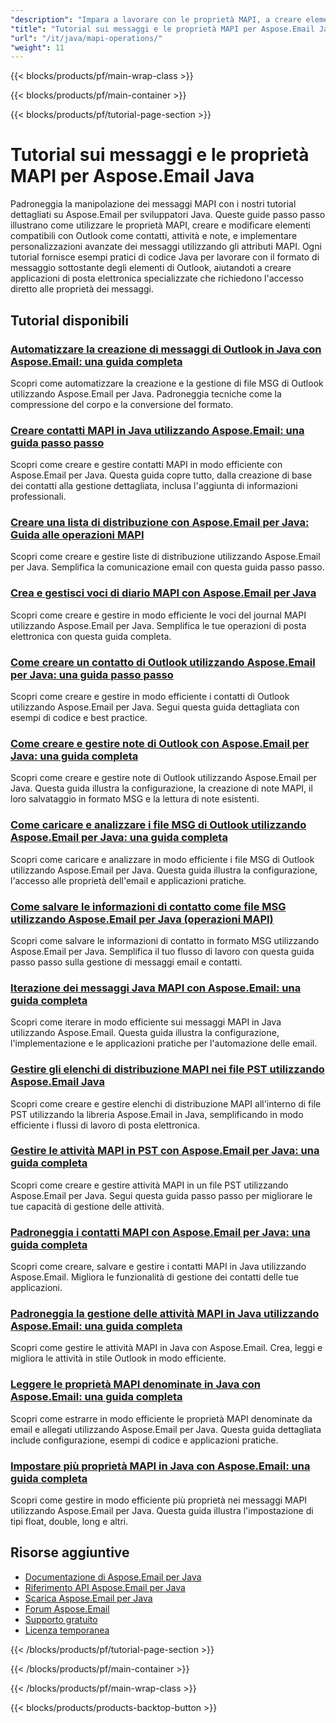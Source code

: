 ```yaml
---
"description": "Impara a lavorare con le proprietà MAPI, a creare elementi compatibili con Outlook e a manipolare gli attributi dei messaggi di basso livello con Aspose.Email per Java."
"title": "Tutorial sui messaggi e le proprietà MAPI per Aspose.Email Java"
"url": "/it/java/mapi-operations/"
"weight": 11
---
```


{{< blocks/products/pf/main-wrap-class >}}

{{< blocks/products/pf/main-container >}}

{{< blocks/products/pf/tutorial-page-section >}}
# Tutorial sui messaggi e le proprietà MAPI per Aspose.Email Java

Padroneggia la manipolazione dei messaggi MAPI con i nostri tutorial dettagliati su Aspose.Email per sviluppatori Java. Queste guide passo passo illustrano come utilizzare le proprietà MAPI, creare e modificare elementi compatibili con Outlook come contatti, attività e note, e implementare personalizzazioni avanzate dei messaggi utilizzando gli attributi MAPI. Ogni tutorial fornisce esempi pratici di codice Java per lavorare con il formato di messaggio sottostante degli elementi di Outlook, aiutandoti a creare applicazioni di posta elettronica specializzate che richiedono l'accesso diretto alle proprietà dei messaggi.

## Tutorial disponibili

### [Automatizzare la creazione di messaggi di Outlook in Java con Aspose.Email: una guida completa](./automate-outlook-msg-creation-aspose-email-java/)
Scopri come automatizzare la creazione e la gestione di file MSG di Outlook utilizzando Aspose.Email per Java. Padroneggia tecniche come la compressione del corpo e la conversione del formato.

### [Creare contatti MAPI in Java utilizzando Aspose.Email: una guida passo passo](./create-mapi-contacts-aspose-email-java/)
Scopri come creare e gestire contatti MAPI in modo efficiente con Aspose.Email per Java. Questa guida copre tutto, dalla creazione di base dei contatti alla gestione dettagliata, inclusa l'aggiunta di informazioni professionali.

### [Creare una lista di distribuzione con Aspose.Email per Java: Guida alle operazioni MAPI](./aspose-email-java-distribution-list-creation/)
Scopri come creare e gestire liste di distribuzione utilizzando Aspose.Email per Java. Semplifica la comunicazione email con questa guida passo passo.

### [Crea e gestisci voci di diario MAPI con Aspose.Email per Java](./create-manage-mapijournal-entries-aspose-email-java/)
Scopri come creare e gestire in modo efficiente le voci del journal MAPI utilizzando Aspose.Email per Java. Semplifica le tue operazioni di posta elettronica con questa guida completa.

### [Come creare un contatto di Outlook utilizzando Aspose.Email per Java: una guida passo passo](./create-outlook-contact-aspose-email-java/)
Scopri come creare e gestire in modo efficiente i contatti di Outlook utilizzando Aspose.Email per Java. Segui questa guida dettagliata con esempi di codice e best practice.

### [Come creare e gestire note di Outlook con Aspose.Email per Java: una guida completa](./create-manage-outlook-notes-aspose-email-java/)
Scopri come creare e gestire note di Outlook utilizzando Aspose.Email per Java. Questa guida illustra la configurazione, la creazione di note MAPI, il loro salvataggio in formato MSG e la lettura di note esistenti.

### [Come caricare e analizzare i file MSG di Outlook utilizzando Aspose.Email per Java: una guida completa](./outlook-msg-aspose-email-java-guide/)
Scopri come caricare e analizzare in modo efficiente i file MSG di Outlook utilizzando Aspose.Email per Java. Questa guida illustra la configurazione, l'accesso alle proprietà dell'email e applicazioni pratiche.

### [Come salvare le informazioni di contatto come file MSG utilizzando Aspose.Email per Java (operazioni MAPI)](./save-contacts-msg-aspose-email-java/)
Scopri come salvare le informazioni di contatto in formato MSG utilizzando Aspose.Email per Java. Semplifica il tuo flusso di lavoro con questa guida passo passo sulla gestione di messaggi email e contatti.

### [Iterazione dei messaggi Java MAPI con Aspose.Email: una guida completa](./java-mapi-message-iteration-aspose-email-guide/)
Scopri come iterare in modo efficiente sui messaggi MAPI in Java utilizzando Aspose.Email. Questa guida illustra la configurazione, l'implementazione e le applicazioni pratiche per l'automazione delle email.

### [Gestire gli elenchi di distribuzione MAPI nei file PST utilizzando Aspose.Email Java](./aspose-email-java-mapi-distribution-lists-pst/)
Scopri come creare e gestire elenchi di distribuzione MAPI all'interno di file PST utilizzando la libreria Aspose.Email in Java, semplificando in modo efficiente i flussi di lavoro di posta elettronica.

### [Gestire le attività MAPI in PST con Aspose.Email per Java: una guida completa](./manage-mapi-tasks-pst-aspose-email-java/)
Scopri come creare e gestire attività MAPI in un file PST utilizzando Aspose.Email per Java. Segui questa guida passo passo per migliorare le tue capacità di gestione delle attività.

### [Padroneggia i contatti MAPI con Aspose.Email per Java: una guida completa](./create-manage-mapi-contacts-aspose-email-java/)
Scopri come creare, salvare e gestire i contatti MAPI in Java utilizzando Aspose.Email. Migliora le funzionalità di gestione dei contatti delle tue applicazioni.

### [Padroneggia la gestione delle attività MAPI in Java utilizzando Aspose.Email: una guida completa](./master-mapi-task-management-java-aspose-email/)
Scopri come gestire le attività MAPI in Java con Aspose.Email. Crea, leggi e migliora le attività in stile Outlook in modo efficiente.

### [Leggere le proprietà MAPI denominate in Java con Aspose.Email: una guida completa](./read-named-mapi-properties-aspose-email-java/)
Scopri come estrarre in modo efficiente le proprietà MAPI denominate da email e allegati utilizzando Aspose.Email per Java. Questa guida dettagliata include configurazione, esempi di codice e applicazioni pratiche.

### [Impostare più proprietà MAPI in Java con Aspose.Email: una guida completa](./aspose-email-java-set-mapi-properties/)
Scopri come gestire in modo efficiente più proprietà nei messaggi MAPI utilizzando Aspose.Email per Java. Questa guida illustra l'impostazione di tipi float, double, long e altri.

## Risorse aggiuntive

- [Documentazione di Aspose.Email per Java](https://docs.aspose.com/email/java/)
- [Riferimento API Aspose.Email per Java](https://reference.aspose.com/email/java/)
- [Scarica Aspose.Email per Java](https://releases.aspose.com/email/java/)
- [Forum Aspose.Email](https://forum.aspose.com/c/email)
- [Supporto gratuito](https://forum.aspose.com/)
- [Licenza temporanea](https://purchase.aspose.com/temporary-license/)

{{< /blocks/products/pf/tutorial-page-section >}}

{{< /blocks/products/pf/main-container >}}

{{< /blocks/products/pf/main-wrap-class >}}

{{< blocks/products/products-backtop-button >}}